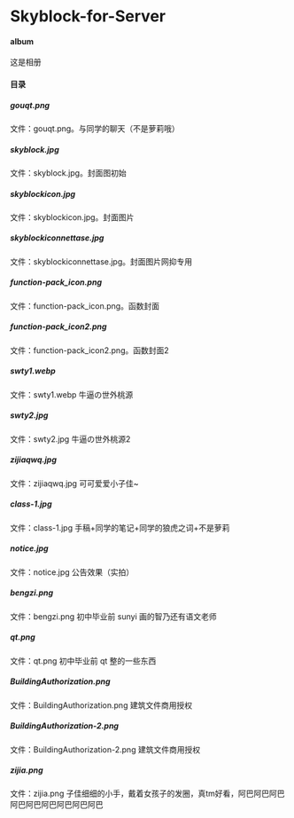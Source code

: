 # Skyblock-for-Server

#### album
这是相册

#### 目录
##### gouqt.png
文件：gouqt.png。与同学的聊天（不是萝莉哦）
##### skyblock.jpg
文件：skyblock.jpg。封面图初始
##### skyblockicon.jpg
文件：skyblockicon.jpg。封面图片
##### skyblockiconnettase.jpg
文件：skyblockiconnettase.jpg。封面图片网抑专用
##### function-pack_icon.png
文件：function-pack_icon.png。函数封面
##### function-pack_icon2.png
文件：function-pack_icon2.png。函数封面2
##### swty1.webp
文件：swty1.webp 牛逼の世外桃源
##### swty2.jpg
文件：swty2.jpg 牛逼の世外桃源2
##### zijiaqwq.jpg
文件：zijiaqwq.jpg 可可爱爱小子佳~
##### class-1.jpg
文件：class-1.jpg 手稿+同学的笔记+同学的狼虎之词+不是萝莉
##### notice.jpg
文件：notice.jpg 公告效果（实拍）
##### bengzi.png
文件：bengzi.png 初中毕业前 sunyi 画的智乃还有语文老师
##### qt.png
文件：qt.png 初中毕业前 qt 整的一些东西
##### BuildingAuthorization.png
文件：BuildingAuthorization.png 建筑文件商用授权 
##### BuildingAuthorization-2.png
文件：BuildingAuthorization-2.png 建筑文件商用授权 
##### zijia.png
文件：zijia.png 子佳细细的小手，戴着女孩子的发圈，真tm好看，阿巴阿巴阿巴阿巴阿巴阿巴阿巴阿巴阿巴

